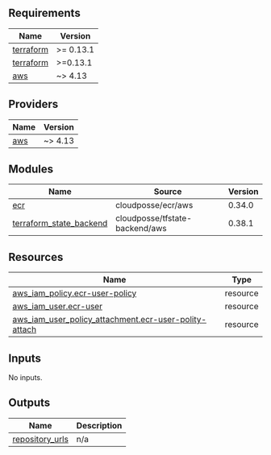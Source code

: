 <!-- BEGIN_TF_DOCS -->
## Requirements

| Name | Version |
|------|---------|
| <a name="requirement_terraform"></a> [terraform](#requirement\_terraform) | >= 0.13.1 |
| <a name="requirement_terraform"></a> [terraform](#requirement\_terraform) | >=0.13.1 |
| <a name="requirement_aws"></a> [aws](#requirement\_aws) | ~> 4.13 |

## Providers

| Name | Version |
|------|---------|
| <a name="provider_aws"></a> [aws](#provider\_aws) | ~> 4.13 |

## Modules

| Name | Source | Version |
|------|--------|---------|
| <a name="module_ecr"></a> [ecr](#module\_ecr) | cloudposse/ecr/aws | 0.34.0 |
| <a name="module_terraform_state_backend"></a> [terraform\_state\_backend](#module\_terraform\_state\_backend) | cloudposse/tfstate-backend/aws | 0.38.1 |

## Resources

| Name | Type |
|------|------|
| [aws_iam_policy.ecr-user-policy](https://registry.terraform.io/providers/hashicorp/aws/latest/docs/resources/iam_policy) | resource |
| [aws_iam_user.ecr-user](https://registry.terraform.io/providers/hashicorp/aws/latest/docs/resources/iam_user) | resource |
| [aws_iam_user_policy_attachment.ecr-user-polity-attach](https://registry.terraform.io/providers/hashicorp/aws/latest/docs/resources/iam_user_policy_attachment) | resource |

## Inputs

No inputs.

## Outputs

| Name | Description |
|------|-------------|
| <a name="output_repository_urls"></a> [repository\_urls](#output\_repository\_urls) | n/a |
<!-- END_TF_DOCS -->